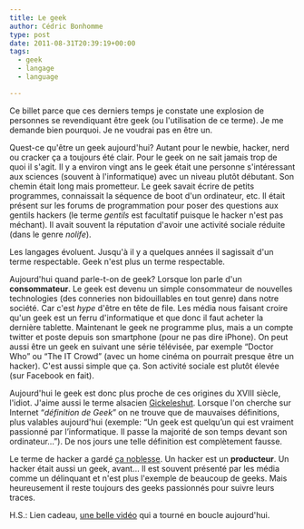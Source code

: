 ```yaml
---
title: Le geek
author: Cédric Bonhomme
type: post
date: 2011-08-31T20:39:19+00:00
tags:
  - geek
  - langage
  - language

---
```

Ce billet parce que ces derniers temps je constate une explosion de personnes se
revendiquant être geek (ou l'utilisation de ce terme). Je me demande bien
pourquoi. Je ne voudrai pas en être un.

Quest-ce qu'être un geek aujourd'hui? Autant pour le newbie, hacker, nerd ou
cracker ça a toujours été clair. Pour le geek on ne sait jamais trop de quoi
il s'agit. Il y a environ vingt ans le geek était une personne s'intéressant aux
sciences (souvent à l'informatique) avec un niveau plutôt débutant. Son chemin
était long mais prometteur. Le geek savait écrire de petits programmes,
connaissait la séquence de boot d'un ordinateur, etc. Il était présent sur les
forums de programmation pour poser des questions aux gentils hackers
(le terme _gentils_ est facultatif puisque le hacker n'est pas méchant).
Il avait souvent la réputation d'avoir une activité sociale réduite (dans le
genre _nolife_).

Les langages évoluent. Jusqu'à il y a quelques années il sagissait d'un terme
respectable. Geek n'est plus un terme respectable.

Aujourd'hui quand parle-t-on de geek? Lorsque lon parle d'un **consommateur**.
Le geek est devenu un simple consommateur de nouvelles technologies (des
conneries non bidouillables en tout genre) dans notre société. Car c'est
_hype_ d'être en tête de file. Les média nous faisant croire qu'un geek est
un ferru d'informatique et que donc il faut acheter la dernière tablette.
Maintenant le geek ne programme plus, mais a un compte twitter et poste depuis
son smartphone (pour ne pas dire iPhone). On peut aussi être un geek en suivant
une série télévisée, par exemple &#8220;Doctor Who&#8221; ou
&#8220;The IT Crowd&#8221; (avec un home cinéma on pourrait presque être un
hacker). C'est aussi simple que ça. Son activité sociale est plutôt élevée
(sur Facebook en fait).

Aujourd'hui le geek est donc plus proche de ces origines du XVIII siècle,
l'idiot. J'aime aussi le terme alsacien [Gickeleshut][1]. Lorsque l'on cherche
sur Internet &#8220;_définition de Geek_&#8221; on ne trouve que de mauvaises
définitions, plus valables aujourd'hui (exemple: &#8220;Un geek est quelqu’un qui
est vraiment passionné par l’informatique. Il passe la majorité de son temps
devant son ordinateur…&#8221;). De nos jours une telle définition est
complètement fausse.

Le terme de hacker a gardé [ça noblesse][2]. Un hacker est un **producteur**.
Un hacker était aussi un geek, avant… Il est souvent présenté par les
média comme un délinquant et n'est plus l'exemple de beaucoup de geeks. Mais
heureusement il reste toujours des geeks passionnés pour suivre leurs traces.

H.S.: Lien cadeau, [une belle vidéo][3] qui a tourné en boucle aujourd'hui.

 [1]: http://fr.wikipedia.org/wiki/Geek
 [2]: http://catb.org/~esr/faqs/hacker-howto.html
 [3]: http://www.youtube.com/watch?v=mrEk06XXaAw
